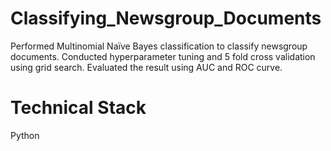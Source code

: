 # Classifying_Newsgroup_Documents
Performed Multinomial Naïve Bayes classification to classify newsgroup documents. Conducted hyperparameter tuning and 5 fold cross validation using grid search. Evaluated the result using AUC and ROC curve.

# Technical Stack
Python
